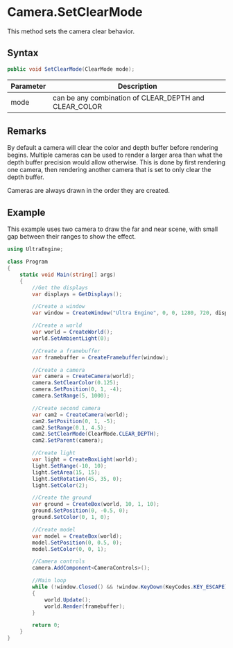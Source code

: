 # Camera.SetClearMode

This method sets the camera clear behavior.

## Syntax

```csharp
public void SetClearMode(ClearMode mode);
```

| Parameter | Description |
|-----------|-------------|
| mode      | can be any combination of CLEAR_DEPTH and CLEAR_COLOR |

## Remarks

By default a camera will clear the color and depth buffer before rendering begins. Multiple cameras can be used to render a larger area than what the depth buffer precision would allow otherwise. This is done by first rendering one camera, then rendering another camera that is set to only clear the depth buffer.

Cameras are always drawn in the order they are created.

## Example

This example uses two camera to draw the far and near scene, with small gap between their ranges to show the effect.

```csharp
using UltraEngine;

class Program
{
    static void Main(string[] args)
    {
        //Get the displays
        var displays = GetDisplays();

        //Create a window
        var window = CreateWindow("Ultra Engine", 0, 0, 1280, 720, displays[0], WindowFlags.WINDOW_CENTER | WindowFlags.WINDOW_TITLEBAR);

        //Create a world
        var world = CreateWorld();
        world.SetAmbientLight(0);

        //Create a framebuffer
        var framebuffer = CreateFramebuffer(window);

        //Create a camera    
        var camera = CreateCamera(world);
        camera.SetClearColor(0.125);
        camera.SetPosition(0, 1, -4);
        camera.SetRange(5, 1000);

        //Create second camera
        var cam2 = CreateCamera(world);
        cam2.SetPosition(0, 1, -5);
        cam2.SetRange(0.1, 4.5);
        cam2.SetClearMode(ClearMode.CLEAR_DEPTH);
        cam2.SetParent(camera);

        //Create light
        var light = CreateBoxLight(world);
        light.SetRange(-10, 10);
        light.SetArea(15, 15);
        light.SetRotation(45, 35, 0);
        light.SetColor(2);

        //Create the ground
        var ground = CreateBox(world, 10, 1, 10);
        ground.SetPosition(0, -0.5, 0);
        ground.SetColor(0, 1, 0);

        //Create model
        var model = CreateBox(world);
        model.SetPosition(0, 0.5, 0);
        model.SetColor(0, 0, 1);

        //Camera controls
        camera.AddComponent<CameraControls>();

        //Main loop
        while (!window.Closed() && !window.KeyDown(KeyCodes.KEY_ESCAPE))
        {
            world.Update();
            world.Render(framebuffer);
        }

        return 0;
    }
}
```